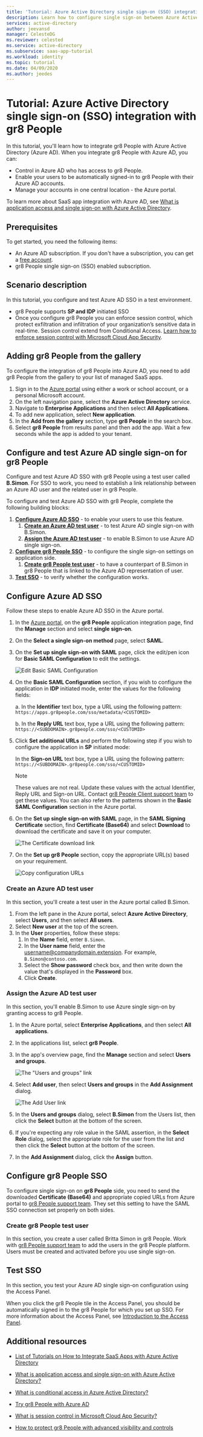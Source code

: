 ```yaml
---
title: 'Tutorial: Azure Active Directory single sign-on (SSO) integration with gr8 People | Microsoft Docs'
description: Learn how to configure single sign-on between Azure Active Directory and gr8 People.
services: active-directory
author: jeevansd
manager: CelesteDG
ms.reviewer: celested
ms.service: active-directory
ms.subservice: saas-app-tutorial
ms.workload: identity
ms.topic: tutorial
ms.date: 04/09/2020
ms.author: jeedes
---
```


# Tutorial: Azure Active Directory single sign-on (SSO) integration with gr8 People

In this tutorial, you'll learn how to integrate gr8 People with Azure Active Directory (Azure AD). When you integrate gr8 People with Azure AD, you can:

* Control in Azure AD who has access to gr8 People.
* Enable your users to be automatically signed-in to gr8 People with their Azure AD accounts.
* Manage your accounts in one central location - the Azure portal.

To learn more about SaaS app integration with Azure AD, see [What is application access and single sign-on with Azure Active Directory](../manage-apps/what-is-single-sign-on.md).

## Prerequisites

To get started, you need the following items:

* An Azure AD subscription. If you don't have a subscription, you can get a [free account](https://azure.microsoft.com/free/).
* gr8 People single sign-on (SSO) enabled subscription.

## Scenario description

In this tutorial, you configure and test Azure AD SSO in a test environment.

* gr8 People supports **SP and IDP** initiated SSO
* Once you configure gr8 People you can enforce session control, which protect exfiltration and infiltration of your organization’s sensitive data in real-time. Session control extend from Conditional Access. [Learn how to enforce session control with Microsoft Cloud App Security](/cloud-app-security/proxy-deployment-any-app).

## Adding gr8 People from the gallery

To configure the integration of gr8 People into Azure AD, you need to add gr8 People from the gallery to your list of managed SaaS apps.

1. Sign in to the [Azure portal](https://portal.azure.com) using either a work or school account, or a personal Microsoft account.
1. On the left navigation pane, select the **Azure Active Directory** service.
1. Navigate to **Enterprise Applications** and then select **All Applications**.
1. To add new application, select **New application**.
1. In the **Add from the gallery** section, type **gr8 People** in the search box.
1. Select **gr8 People** from results panel and then add the app. Wait a few seconds while the app is added to your tenant.

## Configure and test Azure AD single sign-on for gr8 People

Configure and test Azure AD SSO with gr8 People using a test user called **B.Simon**. For SSO to work, you need to establish a link relationship between an Azure AD user and the related user in gr8 People.

To configure and test Azure AD SSO with gr8 People, complete the following building blocks:

1. **[Configure Azure AD SSO](#configure-azure-ad-sso)** - to enable your users to use this feature.
    1. **[Create an Azure AD test user](#create-an-azure-ad-test-user)** - to test Azure AD single sign-on with B.Simon.
    1. **[Assign the Azure AD test user](#assign-the-azure-ad-test-user)** - to enable B.Simon to use Azure AD single sign-on.
1. **[Configure gr8 People SSO](#configure-gr8-people-sso)** - to configure the single sign-on settings on application side.
    1. **[Create gr8 People test user](#create-gr8-people-test-user)** - to have a counterpart of B.Simon in gr8 People that is linked to the Azure AD representation of user.
1. **[Test SSO](#test-sso)** - to verify whether the configuration works.

## Configure Azure AD SSO

Follow these steps to enable Azure AD SSO in the Azure portal.

1. In the [Azure portal](https://portal.azure.com/), on the **gr8 People** application integration page, find the **Manage** section and select **single sign-on**.
1. On the **Select a single sign-on method** page, select **SAML**.
1. On the **Set up single sign-on with SAML** page, click the edit/pen icon for **Basic SAML Configuration** to edit the settings.

   ![Edit Basic SAML Configuration](common/edit-urls.png)

1. On the **Basic SAML Configuration** section, if you wish to configure the application in **IDP** initiated mode, enter the values for the following fields:

    a. In the **Identifier** text box, type a URL using the following pattern:
    `https://apps.gr8people.com/sso/metadata/<CUSTOMID>`

    b. In the **Reply URL** text box, type a URL using the following pattern:
    `https://<SUBDOMAIN>.gr8people.com/sso/<CUSTOMID>`

1. Click **Set additional URLs** and perform the following step if you wish to configure the application in **SP** initiated mode:

    In the **Sign-on URL** text box, type a URL using the following pattern:
    `https://<SUBDOMAIN>.gr8people.com/sso/<CUSTOMID>`

	> [!NOTE]
	> These values are not real. Update these values with the actual Identifier, Reply URL and Sign-on URL. Contact [gr8 People Client support team](mailto:support@gr8people.com) to get these values. You can also refer to the patterns shown in the **Basic SAML Configuration** section in the Azure portal.

1. On the **Set up single sign-on with SAML** page, in the **SAML Signing Certificate** section,  find **Certificate (Base64)** and select **Download** to download the certificate and save it on your computer.

	![The Certificate download link](common/certificatebase64.png)

1. On the **Set up gr8 People** section, copy the appropriate URL(s) based on your requirement.

	![Copy configuration URLs](common/copy-configuration-urls.png)

### Create an Azure AD test user

In this section, you'll create a test user in the Azure portal called B.Simon.

1. From the left pane in the Azure portal, select **Azure Active Directory**, select **Users**, and then select **All users**.
1. Select **New user** at the top of the screen.
1. In the **User** properties, follow these steps:
   1. In the **Name** field, enter `B.Simon`.  
   1. In the **User name** field, enter the username@companydomain.extension. For example, `B.Simon@contoso.com`.
   1. Select the **Show password** check box, and then write down the value that's displayed in the **Password** box.
   1. Click **Create**.

### Assign the Azure AD test user

In this section, you'll enable B.Simon to use Azure single sign-on by granting access to gr8 People.

1. In the Azure portal, select **Enterprise Applications**, and then select **All applications**.
1. In the applications list, select **gr8 People**.
1. In the app's overview page, find the **Manage** section and select **Users and groups**.

   ![The "Users and groups" link](common/users-groups-blade.png)

1. Select **Add user**, then select **Users and groups** in the **Add Assignment** dialog.

	![The Add User link](common/add-assign-user.png)

1. In the **Users and groups** dialog, select **B.Simon** from the Users list, then click the **Select** button at the bottom of the screen.
1. If you're expecting any role value in the SAML assertion, in the **Select Role** dialog, select the appropriate role for the user from the list and then click the **Select** button at the bottom of the screen.
1. In the **Add Assignment** dialog, click the **Assign** button.

## Configure gr8 People SSO

To configure single sign-on on **gr8 People** side, you need to send the downloaded **Certificate (Base64)** and appropriate copied URLs from Azure portal to [gr8 People support team](mailto:support@gr8people.com). They set this setting to have the SAML SSO connection set properly on both sides.

### Create gr8 People test user

In this section, you create a user called Britta Simon in gr8 People. Work with [gr8 People support team](mailto:support@gr8people.com) to add the users in the gr8 People platform. Users must be created and activated before you use single sign-on.

## Test SSO 

In this section, you test your Azure AD single sign-on configuration using the Access Panel.

When you click the gr8 People tile in the Access Panel, you should be automatically signed in to the gr8 People for which you set up SSO. For more information about the Access Panel, see [Introduction to the Access Panel](../user-help/my-apps-portal-end-user-access.md).

## Additional resources

- [ List of Tutorials on How to Integrate SaaS Apps with Azure Active Directory ](./tutorial-list.md)

- [What is application access and single sign-on with Azure Active Directory? ](../manage-apps/what-is-single-sign-on.md)

- [What is conditional access in Azure Active Directory?](../conditional-access/overview.md)

- [Try gr8 People with Azure AD](https://aad.portal.azure.com/)

- [What is session control in Microsoft Cloud App Security?](/cloud-app-security/proxy-intro-aad)

- [How to protect gr8 People with advanced visibility and controls](/cloud-app-security/proxy-intro-aad)